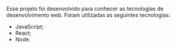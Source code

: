 Esse projeto foi desenvolvido para conhecer as tecnologias de desenvolvimento web. Foram utilizadas as seguintes tecnologias: 
- JavaScript; 
- React;
- Node. 
